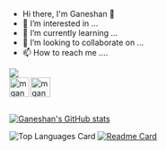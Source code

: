 - Hi there, I'm Ganeshan :wave:
- 👀 I’m interested in ...
- 🌱 I’m currently learning ...
- 💞️ I’m looking to collaborate on ...
- 📫 How to reach me ....

![](https://komarev.com/ghpvc/?username=mganeshan29&color=green)
 <br>
  <a href="https://www.instagram.com/gun_029/">
    <img align="left" alt="mganeshan29 | Instagram" width="35px" src="https://github.com/TheDudeThatCode/TheDudeThatCode/blob/master/Assets/Instagram.svg" />
  </a>
  <a href="mailto:ganeshanmadesh36@outlook.com">
    <img align="left" alt="mganeshan29 | Gmail" width="35px" src="https://github.com/TheDudeThatCode/TheDudeThatCode/blob/master/Assets/Gmail.svg" />
  </a>
<br><br><br>
<!---
mganeshan29/mganeshan29 is a ✨ special ✨ repository because its `README.md` (this file) appears on your GitHub profile.
You can click the Preview link to take a look at your changes.
--->
[![Ganeshan's GitHub stats](https://github-readme-stats.vercel.app/api?username=mganeshan29)](https://github.com/mganeshan29/github-readme-stats)

![Top Languages Card](https://github-readme-stats.vercel.app/api/top-langs/?username=mganeshan29&layout=compact)
[![Readme Card](https://github-readme-stats.vercel.app/api/pin/?username=mganeshan29&repo=nft_marketplace)](https://github.com/mganeshan29/nft_marketplace)
